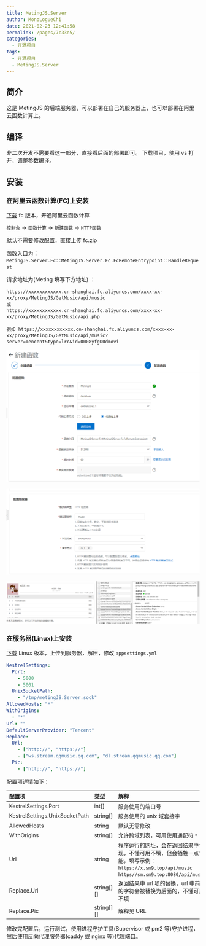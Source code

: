 ```yaml
---
title: MetingJS.Server
author: MonoLogueChi
date: 2021-02-23 12:41:58
permalink: /pages/7c33e5/
categories: 
  - 开源项目
tags: 
  - 开源项目
  - MetingJS.Server
---
```


## 简介

这是 MetingJS 的后端服务器，可以部署在自己的服务器上，也可以部署在阿里云函数计算上。

## 编译

非二次开发不需要看这一部分，直接看后面的部署即可。
下载项目，使用 vs 打开，调整参数编译。

## 安装

### 在阿里云函数计算(FC)上安装

[下载](https://github.com/u2sb/MetingJS.Server/releases) fc 版本，开通阿里云函数计算

`控制台` -> `函数计算` -> `新建函数` -> `HTTP函数`

默认不需要修改配置，直接上传 fc.zip

函数入口为：`MetingJS.Server.Fc::MetingJS.Server.Fc.FcRemoteEntrypoint::HandleRequest`

请求地址为(Meting 填写下方地址) ：

```
https://xxxxxxxxxxxx.cn-shanghai.fc.aliyuncs.com/xxxx-xx-xx/proxy/MetingJS/GetMusic/api/music
或
https://xxxxxxxxxxxx.cn-shanghai.fc.aliyuncs.com/xxxx-xx-xx/proxy/MetingJS/GetMusic/api.php

例如 https://xxxxxxxxxxxx.cn-shanghai.fc.aliyuncs.com/xxxx-xx-xx/proxy/MetingJS/GetMusic/api/music?server=Tencent&type=lrc&id=0008yfgO0dmovi
```

![](/assets/img/docs/metingjs.server-01.png)

![](/assets/img/docs/metingjs.server-02.png)

![](/assets/img/docs/metingjs.server-03.png)

### 在服务器(Linux)上安装

[下载](https://github.com/u2sb/MetingJS.Server/releases) Linux 版本，上传到服务器，解压，修改 `appsettings.yml`

```yml appsettings.yml
KestrelSettings:
  Port:
    - 5000
    - 5001
  UnixSocketPath:
    - "/tmp/metingJS.Server.sock"
AllowedHosts: "*"
WithOrigins:
  - "*"
Url: ""
DefaultServerProvider: "Tencent"
Replace:
  Url:
    - ["http://", "https://"]
    - ["ws.stream.qqmusic.qq.com", "dl.stream.qqmusic.qq.com"]
  Pic:
    - ["http://", "https://"]
```

配置项详情如下：

| 配置项                         | 类型       | 解释                                                                                                                                          |
| :----------------------------- | :--------- | :-------------------------------------------------------------------------------------------------------------------------------------------- |
| KestrelSettings.Port           | int[]      | 服务使用的端口号                                                                                                                              |
| KestrelSettings.UnixSocketPath | string[]   | 服务使用的 unix 域套接字                                                                                                                      |
| AllowedHosts                   | string     | 默认无需修改                                                                                                                                  |
| WithOrigins                    | string[]   | 允许跨域列表，可用使用通配符 `*`                                                                                                              |
| Url                            | string     | 程序运行的网址，会在返回结果中体现，不懂可用不填，但会牺牲一点性能，填写示例：`https://x.sm9.top/api/music` `https//sm.sm9.top:8080/api/music` |
| Replace.Url                    | string[][] | 返回结果中 url 项的替换，url 中前面的字符会被替换为后面的，不懂可用不填                                                                       |
| Replace.Pic                    | string[][] | 解释见 URL                                                                                                                                    |

修改完配置后，运行测试，使用进程守护工具(Supervisor 或 pm2 等)守护进程，然后使用反向代理服务器(caddy 或 nginx 等)代理端口。
